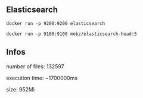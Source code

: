 ## Elasticsearch

```
docker run -p 9200:9200 elasticsearch
```

```
docker run -p 9100:9100 mobz/elasticsearch-head:5
```

## Infos

number of files: 132597

execution time: ~1700000ms

size: 952Mi
